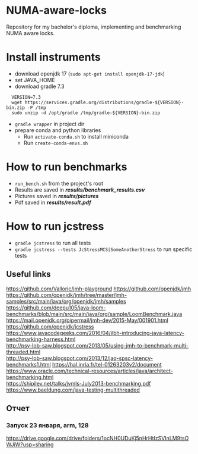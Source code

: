 # NUMA-aware-locks
Repository for my bachelor's diploma, implementing and benchmarking NUMA aware locks.
# Install instruments
* download openjdk 17 (```sudo apt-get install openjdk-17-jdk```)
* set JAVA_HOME
* download gradle 7.3 
```
  VERSION=7.3  
  wget https://services.gradle.org/distributions/gradle-${VERSION}-bin.zip -P /tmp
  sudo unzip -d /opt/gradle /tmp/gradle-${VERSION}-bin.zip
  ```
* ```gradle wrapper``` in project dir
* prepare conda and python libraries
  * Run ```activate-conda.sh``` to install miniconda
  * Run ```create-conda-envs.sh``` 
# How to run benchmarks
* ```run_bench.sh``` from the project's root
* Results are saved in ***results/benchmark_results.csv***
* Pictures saved in ***results/pictures***
* Pdf saved in ***results/result.pdf***
# How to run jcstress
* ```gradle jcstress``` to run all tests
* ```gradle jcstress --tests JcStressMCS|SomeAnotherStress``` to run specific tests

[comment]: <> (# How to enable perfnorm)

[comment]: <> (* ```sudo sysctl -w kernel.perf_event_paranoid=1```)
## Useful links
https://github.com/Valloric/jmh-playground
https://github.com/openjdk/jmh
https://github.com/openjdk/jmh/tree/master/jmh-samples/src/main/java/org/openjdk/jmh/samples
https://github.com/deepu105/java-loom-benchmarks/blob/main/src/main/java/org/sample/LoomBenchmark.java
https://mail.openjdk.org/pipermail/jmh-dev/2015-May/001901.html
https://github.com/openjdk/jcstress  
https://www.javacodegeeks.com/2016/04/jlbh-introducing-java-latency-benchmarking-harness.html  
http://psy-lob-saw.blogspot.com/2013/05/using-jmh-to-benchmark-multi-threaded.html  
http://psy-lob-saw.blogspot.com/2013/12/jaq-spsc-latency-benchmarks1.html
https://hal.inria.fr/tel-01263203v2/document  
https://www.oracle.com/technical-resources/articles/java/architect-benchmarking.html  
https://shipilev.net/talks/jvmls-July2013-benchmarking.pdf  
https://www.baeldung.com/java-testing-multithreaded
## Отчет
### Запуск 23 января, arm, 128
https://drive.google.com/drive/folders/1ocNH0UDuKj5nHrHtIzSVInLM9tsOWJiW?usp=sharing




